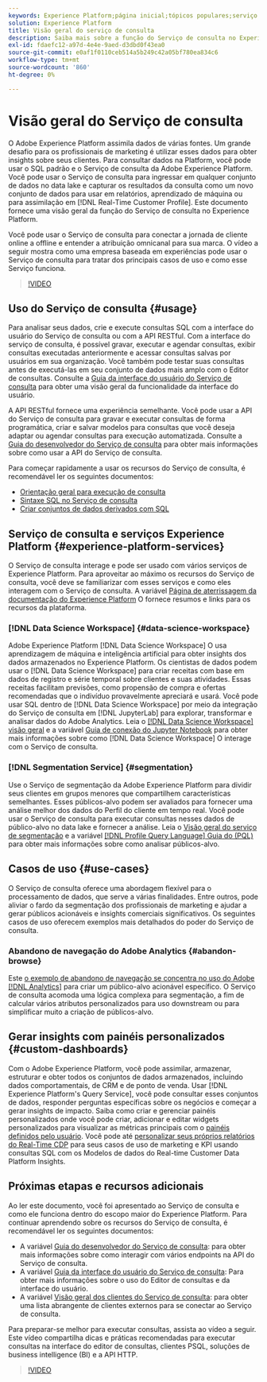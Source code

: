 ```yaml
---
keywords: Experience Platform;página inicial;tópicos populares;serviço de consulta;serviço de consulta;consulta;;home;popular topics;query service;Query service;query
solution: Experience Platform
title: Visão geral do serviço de consulta
description: Saiba mais sobre a função do Serviço de consulta no Experience Platform.
exl-id: fdaefc12-a97d-4e4e-9aed-d3dbd0f43ea0
source-git-commit: e0af1f0110ceb514a5b249c42a05bf780ea834c6
workflow-type: tm+mt
source-wordcount: '860'
ht-degree: 0%

---
```


# Visão geral do Serviço de consulta

O Adobe Experience Platform assimila dados de várias fontes. Um grande desafio para os profissionais de marketing é utilizar esses dados para obter insights sobre seus clientes. Para consultar dados na Platform, você pode usar o SQL padrão e o Serviço de consulta da Adobe Experience Platform. Você pode usar o Serviço de consulta para ingressar em qualquer conjunto de dados no data lake e capturar os resultados da consulta como um novo conjunto de dados para usar em relatórios, aprendizado de máquina ou para assimilação em [!DNL Real-Time Customer Profile]. Este documento fornece uma visão geral da função do Serviço de consulta no Experience Platform.

Você pode usar o Serviço de consulta para conectar a jornada de cliente online a offline e entender a atribuição omnicanal para sua marca. O vídeo a seguir mostra como uma empresa baseada em experiências pode usar o Serviço de consulta para tratar dos principais casos de uso e como esse Serviço funciona.

>[!VIDEO](https://video.tv.adobe.com/v/29795?quality=12&learn=on)

## Uso do Serviço de consulta {#usage}

Para analisar seus dados, crie e execute consultas SQL com a interface do usuário do Serviço de consulta ou com a API RESTful.
Com a interface do serviço de consulta, é possível gravar, executar e agendar consultas, exibir consultas executadas anteriormente e acessar consultas salvas por usuários em sua organização. Você também pode testar suas consultas antes de executá-las em seu conjunto de dados mais amplo com o Editor de consultas. Consulte a [Guia da interface do usuário do Serviço de consulta](ui/overview.md) para obter uma visão geral da funcionalidade da interface do usuário.

A API RESTful fornece uma experiência semelhante. Você pode usar a API do Serviço de consulta para gravar e executar consultas de forma programática, criar e salvar modelos para consultas que você deseja adaptar ou agendar consultas para execução automatizada. Consulte a [Guia do desenvolvedor do Serviço de consulta](api/getting-started.md) para obter mais informações sobre como usar a API do Serviço de consulta.

Para começar rapidamente a usar os recursos do Serviço de consulta, é recomendável ler os seguintes documentos:

- [Orientação geral para execução de consulta](./best-practices/writing-queries.md)
- [Sintaxe SQL no Serviço de consulta](./sql/syntax.md)
- [Criar conjuntos de dados derivados com SQL](./data-distiller/derived-datasets/create-derived-datasets-with-sql.md)

## Serviço de consulta e serviços Experience Platform {#experience-platform-services}

O Serviço de consulta interage e pode ser usado com vários serviços de Experience Platform. Para aproveitar ao máximo os recursos do Serviço de consulta, você deve se familiarizar com esses serviços e como eles interagem com o Serviço de consulta. A variável [Página de aterrissagem da documentação do Experience Platform](https://experienceleague.adobe.com/docs/experience-platform.html?lang=pt-BR) O fornece resumos e links para os recursos da plataforma.

### [!DNL Data Science Workspace] {#data-science-workspace}

Adobe Experience Platform [!DNL Data Science Workspace] O usa aprendizagem de máquina e inteligência artificial para obter insights dos dados armazenados no Experience Platform. Os cientistas de dados podem usar o [!DNL Data Science Workspace] para criar receitas com base em dados de registro e série temporal sobre clientes e suas atividades. Essas receitas facilitam previsões, como propensão de compra e ofertas recomendadas que o indivíduo provavelmente apreciará e usará. Você pode usar SQL dentro de [!DNL Data Science Workspace] por meio da integração do Serviço de consulta em [!DNL JupyterLab] para explorar, transformar e analisar dados do Adobe Analytics. Leia o [[!DNL Data Science Workspace] visão geral](../data-science-workspace/home.md) e a variável [Guia de conexão do Jupyter Notebook](./clients/jupyter-notebook.md) para obter mais informações sobre como [!DNL Data Science Workspace] O interage com o Serviço de consulta.

### [!DNL Segmentation Service] {#segmentation}

Use o Serviço de segmentação da Adobe Experience Platform para dividir seus clientes em grupos menores que compartilhem características semelhantes. Esses públicos-alvo podem ser avaliados para fornecer uma análise melhor dos dados do Perfil do cliente em tempo real. Você pode usar o Serviço de consulta para executar consultas nesses dados de público-alvo no data lake e fornecer a análise. Leia o [Visão geral do serviço de segmentação](../segmentation/home.md) e a variável [[!DNL Profile Query Language] Guia do (PQL)](../segmentation/pql/overview.md) para obter mais informações sobre como analisar públicos-alvo.

## Casos de uso {#use-cases}

O Serviço de consulta oferece uma abordagem flexível para o processamento de dados, que serve a várias finalidades. Entre outros, pode aliviar o fardo da segmentação dos profissionais de marketing e ajudar a gerar públicos acionáveis e insights comerciais significativos. Os seguintes casos de uso oferecem exemplos mais detalhados do poder do Serviço de consulta.

### Abandono de navegação do Adobe Analytics {#abandon-browse}

Este [o exemplo de abandono de navegação se concentra no uso do Adobe [!DNL Analytics]](./use-cases/abandoned-browse.md) para criar um público-alvo acionável específico. O Serviço de consulta acomoda uma lógica complexa para segmentação, a fim de calcular vários atributos personalizados para uso downstream ou para simplificar muito a criação de públicos-alvo.

## Gerar insights com painéis personalizados {#custom-dashboards}

Com o Adobe Experience Platform, você pode assimilar, armazenar, estruturar e obter todos os conjuntos de dados armazenados, incluindo dados comportamentais, de CRM e de ponto de venda. Usar [!DNL Experience Platform's Query Service], você pode consultar esses conjuntos de dados, responder perguntas específicas sobre os negócios e começar a gerar insights de impacto. Saiba como criar e gerenciar painéis personalizados onde você pode criar, adicionar e editar widgets personalizados para visualizar as métricas principais com o [painéis definidos pelo usuário](../dashboards/user-defined-dashboards.md). Você pode até [personalizar seus próprios relatórios do Real-Time CDP](../dashboards/data-models/cdp-insights-data-model-b2c.md) para seus casos de uso de marketing e KPI usando consultas SQL com os Modelos de dados do Real-time Customer Data Platform Insights.

## Próximas etapas e recursos adicionais

Ao ler este documento, você foi apresentado ao Serviço de consulta e como ele funciona dentro do escopo maior do Experience Platform. Para continuar aprendendo sobre os recursos do Serviço de consulta, é recomendável ler os seguintes documentos:

- A variável [Guia do desenvolvedor do Serviço de consulta](api/getting-started.md): para obter mais informações sobre como interagir com vários endpoints na API do Serviço de consulta.
- A variável [Guia da interface do usuário do Serviço de consulta](ui/overview.md): Para obter mais informações sobre o uso do Editor de consultas e da interface do usuário.
- A variável [Visão geral dos clientes do Serviço de consulta](clients/overview.md): para obter uma lista abrangente de clientes externos para se conectar ao Serviço de consulta.

Para preparar-se melhor para executar consultas, assista ao vídeo a seguir. Este vídeo compartilha dicas e práticas recomendadas para executar consultas na interface do editor de consultas, clientes PSQL, soluções de business intelligence (BI) e a API HTTP.

>[!VIDEO](https://video.tv.adobe.com/v/29811?quality=12&learn=on)
